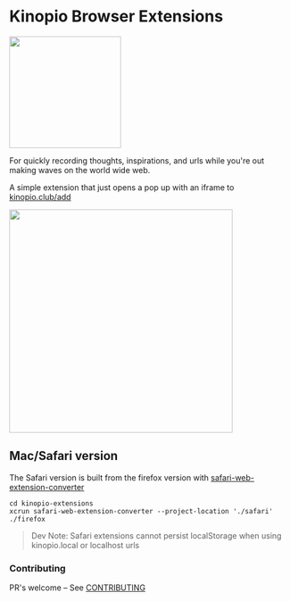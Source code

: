 # Kinopio Browser Extensions

<img src="https://us-east-1.linodeobjects.com/kinopio-uploads/DBu2iN5CC5i5f4VOqB2lI/SPPOKY-WITCH.png" width="200">

For quickly recording thoughts, inspirations, and urls while you're out making waves on the world wide web.

A simple extension that just opens a pop up with an iframe to [kinopio.club/add](https://kinopio.club/add)

<img src="https://us-east-1.linodeobjects.com/kinopio-uploads/dPFZjLqbKUlz3Ooa9BviV/safari-extension-beta-cropped.gif" width="400" />

## Mac/Safari version

The Safari version is built from the firefox version with [safari-web-extension-converter](https://developer.apple.com/documentation/safariservices/safari_web_extensions/converting_a_web_extension_for_safari)

```
cd kinopio-extensions
xcrun safari-web-extension-converter --project-location './safari' ./firefox
```

> Dev Note: Safari extensions cannot persist localStorage when using kinopio.local or localhost urls

### Contributing

PR's welcome – See [CONTRIBUTING](CONTRIBUTING.md)
